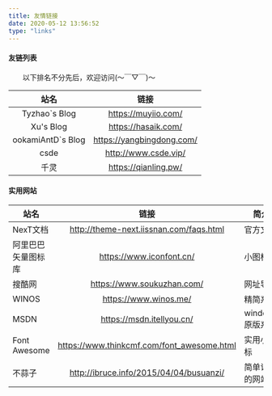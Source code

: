```yaml
---
title: 友情链接
date: 2020-05-12 13:56:52
type: "links"
---
```


#### 友链列表
&emsp;&emsp;以下排名不分先后，欢迎访问(～￣▽￣)～

|       站名        |           链接            |
| :---------------: | :-----------------------: |
|   Tyzhao`s Blog   |    https://muyiio.com/    |
|     Xu's Blog     |    https://hasaik.com/    |
| ookamiAntD`s Blog | https://yangbingdong.com/ |
|       csde        |   http://www.csde.vip/    |
|       千灵        |   https://qianling.pw/    |



#### 实用网站

| 站名               |                    链接                    | 简介            |
| ------------------ | :----------------------------------------: | --------------- |
| NexT文档           |  http://theme-next.iissnan.com/faqs.html   | 官方文档        |
| 阿里巴巴矢量图标库 |          https://www.iconfont.cn/          | 小图标          |
| 搜酷网             |         https://www.soukuzhan.com/         | 网址导航        |
| WINOS              |           https://www.winos.me/            | 精简系统        |
| MSDN               |         https://msdn.itellyou.cn/          | windows原版系统 |
| Font Awesome       | https://www.thinkcmf.com/font_awesome.html | 实用小图标      |
| 不蒜子             |  http://ibruce.info/2015/04/04/busuanzi/   | 简单记数的网站  |

